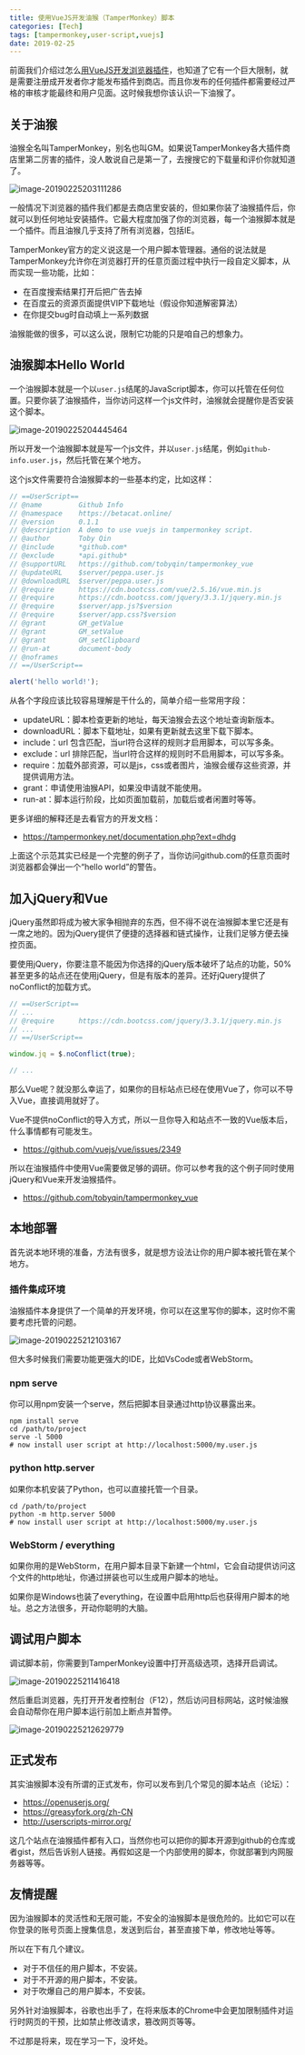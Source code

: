 ```yaml
---
title: 使用VueJS开发油猴（TamperMonkey）脚本
categories: [Tech]
tags: [tampermonkey,user-script,vuejs]
date: 2019-02-25
---
```


前面我们介绍过怎么[用VueJS开发浏览器插件](https://betacat.online/posts/2019-02-24/build-chrome-extension-with-vuejs/)，也知道了它有一个巨大限制，就是需要注册成开发者你才能发布插件到商店。而且你发布的任何插件都需要经过严格的审核才能最终和用户见面。这时候我想你该认识一下油猴了。

## 关于油猴

油猴全名叫TamperMonkey，别名也叫GM。如果说TamperMonkey各大插件商店里第二厉害的插件，没人敢说自己是第一了，去搜搜它的下载量和评价你就知道了。

![image-20190225203111286](https://tobyqin.github.io/images/image-20190225203111286.png)

一般情况下浏览器的插件我们都是去商店里安装的，但如果你装了油猴插件后，你就可以到任何地址安装插件。它最大程度加强了你的浏览器，每一个油猴脚本就是一个插件。而且油猴几乎支持了所有浏览器，包括IE。

TamperMonkey官方的定义说这是一个用户脚本管理器。通俗的说法就是TamperMonkey允许你在浏览器打开的任意页面过程中执行一段自定义脚本，从而实现一些功能，比如：

- 在百度搜索结果打开后把广告去掉
- 在百度云的资源页面提供VIP下载地址（假设你知道解密算法）
- 在你提交bug时自动填上一系列数据

油猴能做的很多，可以这么说，限制它功能的只是咱自己的想象力。

## 油猴脚本Hello World

一个油猴脚本就是一个以`user.js`结尾的JavaScript脚本，你可以托管在任何位置。只要你装了油猴插件，当你访问这样一个js文件时，油猴就会提醒你是否安装这个脚本。

![image-20190225204445464](https://tobyqin.github.io/images/image-20190225204445464.png)

所以开发一个油猴脚本就是写一个js文件，并以`user.js`结尾，例如`github-info.user.js`，然后托管在某个地方。

这个js文件需要符合油猴脚本的一些基本约定，比如这样：

```javascript
// ==UserScript==
// @name         Github Info
// @namespace    https://betacat.online/
// @version      0.1.1
// @description  A demo to use vuejs in tampermonkey script.
// @author       Toby Qin
// @include      *github.com*
// @exclude      *api.github*
// @supportURL   https://github.com/tobyqin/tampermonkey_vue
// @updateURL    $server/peppa.user.js
// @downloadURL  $server/peppa.user.js
// @require      https://cdn.bootcss.com/vue/2.5.16/vue.min.js
// @require      https://cdn.bootcss.com/jquery/3.3.1/jquery.min.js
// @require      $server/app.js?$version
// @require      $server/app.css?$version
// @grant        GM_getValue
// @grant        GM_setValue
// @grant        GM_setClipboard
// @run-at       document-body
// @noframes
// ==/UserScript==

alert('hello world!');
```

从各个字段应该比较容易理解是干什么的，简单介绍一些常用字段：

- updateURL：脚本检查更新的地址，每天油猴会去这个地址查询新版本。
- downloadURL：脚本下载地址，如果有更新就去这里下载下脚本。
- include：url 包含匹配，当url符合这样的规则才启用脚本，可以写多条。
- exclude：url 排除匹配，当url符合这样的规则时不启用脚本，可以写多条。
- require：加载外部资源，可以是js，css或者图片，油猴会缓存这些资源，并提供调用方法。
- grant：申请使用油猴API，如果没申请就不能使用。
- run-at：脚本运行阶段，比如页面加载前，加载后或者闲置时等等。

更多详细的解释还是去看官方的开发文档：

- https://tampermonkey.net/documentation.php?ext=dhdg

上面这个示范其实已经是一个完整的例子了，当你访问github.com的任意页面时浏览器都会弹出一个“hello world”的警告。

## 加入jQuery和Vue

jQuery虽然即将成为被大家争相抛弃的东西，但不得不说在油猴脚本里它还是有一席之地的。因为jQuery提供了便捷的选择器和链式操作，让我们足够方便去操控页面。

要使用jQuery，你要注意不能因为你选择的jQuery版本破坏了站点的功能，50%甚至更多的站点还在使用jQuery，但是有版本的差异。还好jQuery提供了noConflict的加载方式。

```javascript
// ==UserScript==
// ...
// @require      https://cdn.bootcss.com/jquery/3.3.1/jquery.min.js
// ...
// ==/UserScript==

window.jq = $.noConflict(true);

// ...
```

那么Vue呢？就没那么幸运了，如果你的目标站点已经在使用Vue了，你可以不导入Vue，直接调用就好了。

Vue不提供noConflict的导入方式，所以一旦你导入和站点不一致的Vue版本后，什么事情都有可能发生。

- https://github.com/vuejs/vue/issues/2349

所以在油猴插件中使用Vue需要做足够的调研。你可以参考我的这个例子同时使用jQuery和Vue来开发油猴插件。

- https://github.com/tobyqin/tampermonkey_vue

## 本地部署

首先说本地环境的准备，方法有很多，就是想方设法让你的用户脚本被托管在某个地方。

### 插件集成环境

油猴插件本身提供了一个简单的开发环境，你可以在这里写你的脚本，这时你不需要考虑托管的问题。

![image-20190225212103167](https://tobyqin.github.io/images/image-20190225212103167.png)

但大多时候我们需要功能更强大的IDE，比如VsCode或者WebStorm。

### npm serve

你可以用npm安装一个serve，然后把脚本目录通过http协议暴露出来。

```
npm install serve
cd /path/to/project
serve -l 5000
# now install user script at http://localhost:5000/my.user.js
```

### python http.server

如果你本机安装了Python，也可以直接托管一个目录。

```
cd /path/to/project
python -m http.server 5000
# now install user script at http://localhost:5000/my.user.js
```

### WebStorm / everything

如果你用的是WebStorm，在用户脚本目录下新建一个html，它会自动提供访问这个文件的http地址，你通过拼装也可以生成用户脚本的地址。

如果你是Windows也装了everything，在设置中启用http后也获得用户脚本的地址。总之方法很多，开动你聪明的大脑。

## 调试用户脚本

调试脚本前，你需要到TamperMonkey设置中打开高级选项，选择开启调试。

![image-20190225211416418](https://tobyqin.github.io/images/image-20190225211416418.png)

然后重启浏览器，先打开开发者控制台（F12），然后访问目标网站，这时候油猴会自动帮你在用户脚本运行前加上断点并暂停。

![image-20190225212629779](https://tobyqin.github.io/images/image-20190225212629779.png)

## 正式发布

其实油猴脚本没有所谓的正式发布，你可以发布到几个常见的脚本站点（论坛）：

- https://openuserjs.org/
- https://greasyfork.org/zh-CN
- http://userscripts-mirror.org/

这几个站点在油猴插件都有入口，当然你也可以把你的脚本开源到github的仓库或者gist，然后告诉别人链接。再假如这是一个内部使用的脚本，你就部署到内网服务器等等。

## 友情提醒

因为油猴脚本的灵活性和无限可能，不安全的油猴脚本是很危险的。比如它可以在你登录的账号页面上搜集信息，发送到后台，甚至直接下单，修改地址等等。

所以在下有几个建议。

- 对于不信任的用户脚本，不安装。
- 对于不开源的用户脚本，不安装。
- 对于吹爆自己的用户脚本，不安装。

另外针对油猴脚本，谷歌也出手了，在将来版本的Chrome中会更加限制插件对运行时网页的干预，比如禁止修改请求，篡改网页等等。

不过那是将来，现在学习一下，没坏处。